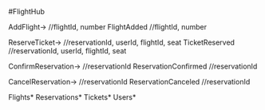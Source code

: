 #FlightHub

AddFlight-> //flightId, number
FlightAdded //flightId, number

ReserveTicket-> //reservationId, userId, flightId, seat
TicketReserved //reservationId, userId, flightId, seat

ConfirmReservation-> //reservationId
ReservationConfirmed //reservationId

CancelReservation-> //reservationId
ReservationCanceled //reservationId

Flights*
Reservations*
Tickets*
Users*

